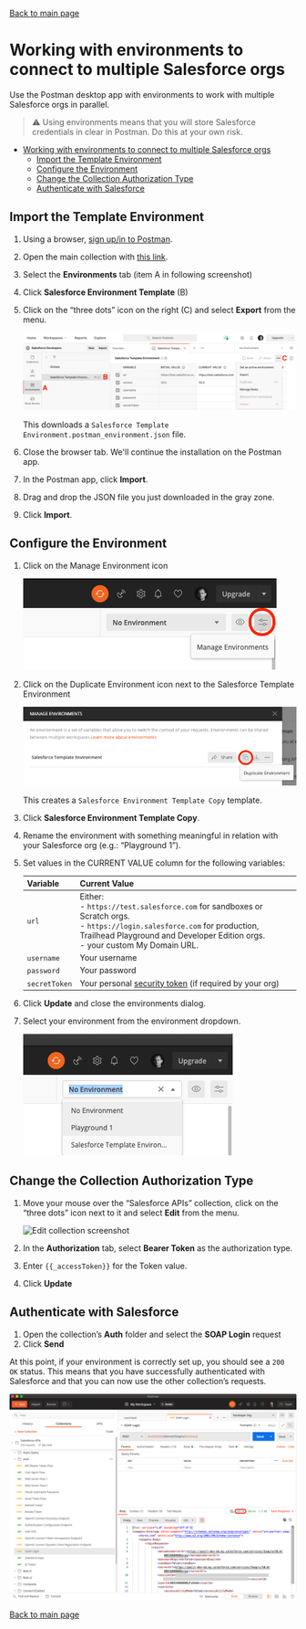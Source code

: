 [Back to main page](README.md)

# Working with environments to connect to multiple Salesforce orgs

Use the Postman desktop app with environments to work with multiple Salesforce orgs in parallel.

> ⚠️ Using environments means that you will store Salesforce credentials in clear in Postman. Do this at your own risk.


- [Working with environments to connect to multiple Salesforce orgs](#working-with-environments-to-connect-to-multiple-salesforce-orgs)
  - [Import the Template Environment](#import-the-template-environment)
  - [Configure the Environment](#configure-the-environment)
  - [Change the Collection Authorization Type](#change-the-collection-authorization-type)
  - [Authenticate with Salesforce](#authenticate-with-salesforce)


## Import the Template Environment

1. Using a browser, [sign up/in to Postman](https://identity.getpostman.com/login).
1. Open the main collection with [this link](https://www.postman.com/salesforce-developers/workspace/salesforce-developers).
1. Select the **Environments** tab (item A in following screenshot)
1. Click **Salesforce Environment Template** (B)
1. Click on the “three dots” icon on the right (C) and select **Export** from the menu.

    ![Export environment screenshot](doc-gfx/web/export-env.png)

    This downloads a `Salesforce Template Environment.postman_environment.json` file.

1. Close the browser tab. We'll continue the installation on the Postman app.
1. In the Postman app, click **Import**.
1. Drag and drop the JSON file you just downloaded in the gray zone.
1. Click **Import**.


## Configure the Environment

1. Click on the Manage Environment icon

    ![Manage environment screenshot](doc-gfx/app/manage-env.png)

1. Click on the Duplicate Environment icon next to the Salesforce Template Environment

    ![Duplicate environment screenshot](doc-gfx/app/duplicate-env.png)

    This creates a `Salesforce Environment Template Copy` template.

1. Click **Salesforce Environment Template Copy**.
1. Rename the environment with something meaningful in relation with your Salesforce org (e.g.: “Playground 1”).
1. Set values in the CURRENT VALUE column for the following variables:

    | Variable	| Current Value	|
    | ---	| ---	|
    | `url`	| Either:<br/>- `https://test.salesforce.com` for sandboxes or Scratch orgs.<br/>- `https://login.salesforce.com` for production, Trailhead Playground and Developer Edition orgs.<br/>- your custom My Domain URL.	|
    | `username`	| Your username	|
    | `password`	| Your password	|
    | `secretToken`	| Your personal [security token](https://help.salesforce.com/articleView?id=user_security_token.htm) (if required by your org)	|

1. Click **Update** and close the environments dialog.
1. Select your environment from the environment dropdown.

    ![Select environment screenshot](doc-gfx/app/select-env.png)


## Change the Collection Authorization Type

1. Move your mouse over the “Salesforce APIs” collection, click on the “three dots” icon next to it and select **Edit** from the menu.

    ![Edit collection screenshot](doc-gfx/app/edit-collection.png)

1. In the **Authorization** tab, select **Bearer Token** as the authorization type.
1. Enter `{{_accessToken}}` for the Token value.
1. Click **Update**


## Authenticate with Salesforce

1. Open the collection’s **Auth** folder and select the **SOAP Login** request
1. Click **Send**

At this point, if your environment is correctly set up, you should see a `200 OK` status. This means that you have successfully authenticated with Salesforce and that you can now use the other collection’s requests.

![Authenticate screenshot](doc-gfx/app/soap-login-status-200.png)


[Back to main page](README.md)